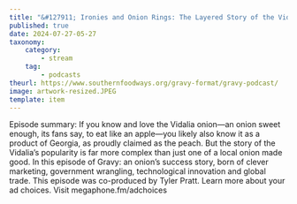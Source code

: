 ```yaml
---
title: "&#127911; Ironies and Onion Rings: The Layered Story of the Vidalia Onion"
published: true
date: 2024-07-27-05-27
taxonomy:
    category:
        - stream
    tag:
        - podcasts
theurl: https://www.southernfoodways.org/gravy-format/gravy-podcast/
image: artwork-resized.JPEG
template: item
---
```


Episode summary: If you know and love the Vidalia onion&mdash;an onion sweet enough, its fans say, to eat like an apple&mdash;you likely also know it as a product of Georgia, as proudly claimed as the peach. But the story of the Vidalia&rsquo;s popularity is far more complex than just one of a local onion made good. In this episode of Gravy: an onion&rsquo;s success story, born of clever marketing, government wrangling, technological innovation and global trade. This episode was co-produced by Tyler Pratt. Learn more about your ad choices. Visit megaphone.fm/adchoices
